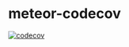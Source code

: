# meteor-codecov

[![codecov](https://codecov.io/gh/lizhoucheng/meteor-codecov/branch/main/graph/badge.svg?token=OQUR8MH069)](https://codecov.io/gh/lizhoucheng/meteor-codecov)

